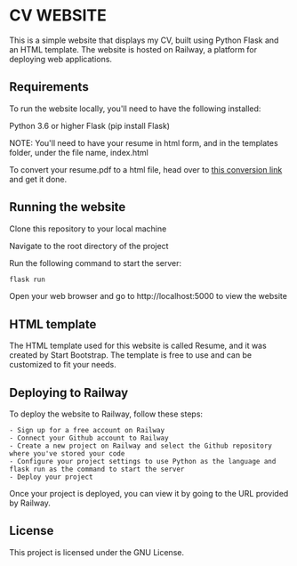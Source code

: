 # CV WEBSITE

This is a simple website that displays my CV, built using Python Flask and an HTML template. The website is hosted on Railway, a platform for deploying web applications.

## Requirements
To run the website locally, you'll need to have the following installed:

Python 3.6 or higher
Flask (pip install Flask)

NOTE: You'll need to have your resume in html form, and in the templates folder,
under the file name, index.html

To convert your resume.pdf to a html file, head over to [this conversion link](https://convertio.co) and get it done.
## Running the website
Clone this repository to your local machine

Navigate to the root directory of the project

Run the following command to start the server:

```bash
flask run
```

Open your web browser and go to http://localhost:5000 to view the website

## HTML template
The HTML template used for this website is called Resume, and it was created by Start Bootstrap. The template is free to use and can be customized to fit your needs.

## Deploying to Railway
To deploy the website to Railway, follow these steps:

    - Sign up for a free account on Railway
    - Connect your Github account to Railway
    - Create a new project on Railway and select the Github repository where you've stored your code
    - Configure your project settings to use Python as the language and flask run as the command to start the server
    - Deploy your project

Once your project is deployed, you can view it by going to the URL provided by Railway.

## License
This project is licensed under the GNU License.

